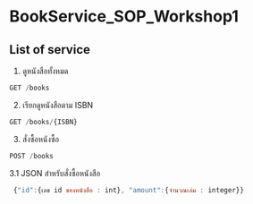 # BookService_SOP_Workshop1
## List of service
1. ดูหนังสือทั้งหมด
``` javascript
GET /books
```
2. เรียกดูหนังสือตาม ISBN
``` javascript
GET /books/{ISBN}
``` 
3. สั่งซื้อหนังซื้อ
``` javascript
POST /books
```
3.1 JSON สำหรับสั่งซื้อหนังสือ
``` javascript
 {"id":{เลข id ของหนังสือ : int}, "amount":{จำนวณเล่ม : integer}}
```
